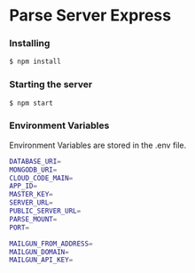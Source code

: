 # Parse Server Express

### Installing 

```bash
$ npm install
```

### Starting the server

```bash
$ npm start
```

### Environment Variables

Environment Variables are stored in the .env file.

```bash
DATABASE_URI=
MONGODB_URI=
CLOUD_CODE_MAIN=
APP_ID=
MASTER_KEY=
SERVER_URL=
PUBLIC_SERVER_URL=
PARSE_MOUNT=
PORT=

MAILGUN_FROM_ADDRESS=
MAILGUN_DOMAIN=
MAILGUN_API_KEY=
```
